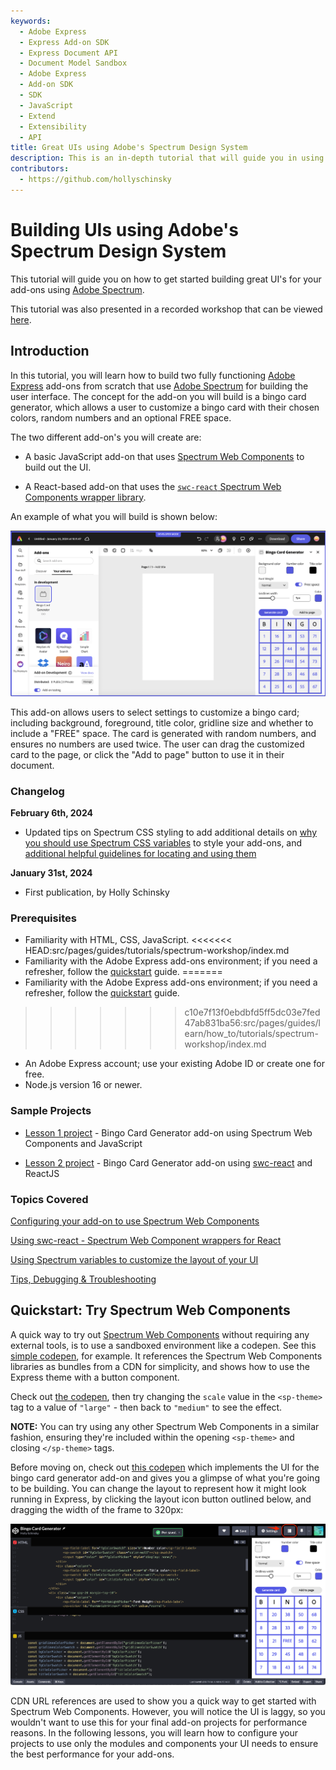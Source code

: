 ```yaml
---
keywords:
  - Adobe Express
  - Express Add-on SDK
  - Express Document API
  - Document Model Sandbox
  - Adobe Express
  - Add-on SDK
  - SDK
  - JavaScript
  - Extend
  - Extensibility
  - API
title: Great UIs using Adobe's Spectrum Design System
description: This is an in-depth tutorial that will guide you in using Adobe's Spectrum Design System to help you build great UI's for your add-ons.
contributors:
  - https://github.com/hollyschinsky
---
```


# Building UIs using Adobe's Spectrum Design System

This tutorial will guide you on how to get started building great UI's for your add-ons using [Adobe Spectrum](https://spectrum.adobe.com/).

<InlineAlert slots="text" variant="success"/>

This tutorial was also presented in a recorded workshop that can be viewed [here](https://www.youtube.com/watch?v=5PA4KEN4JdQ).

## Introduction

In this tutorial, you will learn how to build two fully functioning [Adobe Express](https://express.adobe.com/) add-ons from scratch that use [Adobe Spectrum](https://spectrum.adobe.com/) for building the user interface. The concept for the add-on you will build is a bingo card generator, which allows a user to customize a bingo card with their chosen colors, random numbers and an optional FREE space.

The two different add-on's you will create are:

- A basic JavaScript add-on that uses [Spectrum Web Components](https://opensource.adobe.com/spectrum-web-components/) to build out the UI.

- A React-based add-on that uses the [`swc-react` Spectrum Web Components wrapper library](https://developer.adobe.com/express/add-ons/docs/guides/design/user-interface/#spectrum-web-components-with-react).

An example of what you will build is shown below:

![Bingo add-on screenshot](../images/bingo-v1-addon.png)

This add-on allows users to select settings to customize a bingo card; including background, foreground, title color, gridline size and whether to include a "FREE" space. The card is generated with random numbers, and ensures no numbers are used twice. The user can drag the customized card to the page, or click the "Add to page" button to use it in their document.

### Changelog

**February 6th, 2024**

- Updated tips on Spectrum CSS styling to add additional details on [why you should use Spectrum CSS variables](./part3.md#styling-with-spectrum-css) to style your add-ons, and [additional helpful guidelines for locating and using them](part3.md#layout-and-typography-styling)

**January 31st, 2024**

- First publication, by Holly Schinsky

### Prerequisites

- Familiarity with HTML, CSS, JavaScript.
<<<<<<< HEAD:src/pages/guides/tutorials/spectrum-workshop/index.md
- Familiarity with the Adobe Express add-ons environment; if you need a refresher, follow the [quickstart](../../getting_started/quickstart.md) guide.
=======
- Familiarity with the Adobe Express add-ons environment; if you need a refresher, follow the [quickstart](../../../../getting_started/hello-world.md) guide.
>>>>>>> c10e7f13f0ebdbfd5ff5dc03e7fed47ab831ba56:src/pages/guides/learn/how_to/tutorials/spectrum-workshop/index.md
- An Adobe Express account; use your existing Adobe ID or create one for free.
- Node.js version 16 or newer.

### Sample Projects

- [Lesson 1 project](https://github.com/hollyschinsky/bingo-card-generator-js) - Bingo Card Generator add-on using Spectrum Web Components and JavaScript

- [Lesson 2 project](https://github.com/hollyschinsky/bingo-card-generator-react-js) - Bingo Card Generator add-on using [swc-react](https://opensource.adobe.com/spectrum-web-components/using-swc-react/) and ReactJS

### Topics Covered

<List slots="text1, text2" repeat="2" iconColor="#2ac3a2" icon="disc" variant="fullWidth" />

[Configuring your add-on to use Spectrum Web Components](part1.md#create-and-configure-your-add-on)

[Using swc-react - Spectrum Web Component wrappers for React](part2.md#import-swc-react-components)

[Using Spectrum variables to customize the layout of your UI](part2.md#style-your-ui)

[Tips, Debugging & Troubleshooting](part3.md#troubleshooting-faq)

## Quickstart: Try Spectrum Web Components

A quick way to try out [Spectrum Web Components](https://opensource.adobe.com/spectrum-web-components/) without requiring any external tools, is to use a sandboxed environment like a codepen. See this [simple codepen](https://codepen.io/hollyschinsky/pen/xxBweyV), for example. It references the Spectrum Web Components libraries as bundles from a CDN for simplicity, and shows how to use the Express theme with a button component.

Check out [the codepen](https://codepen.io/hollyschinsky/pen/xxBweyV0), then try changing the `scale` value in the `<sp-theme>` tag to a value of `"large"` - then back to `"medium"` to see the effect.

**NOTE:** You can try using any other Spectrum Web Components in a similar fashion, ensuring they're included within the opening `<sp-theme>` and closing `</sp-theme>` tags.

Before moving on, check out [this codepen](https://codepen.io/hollyschinsky/pen/bGZrdoy) which implements the UI for the bingo card generator add-on and gives you a glimpse of what you're going to be building. You can change the layout to represent how it might look running in Express, by clicking the layout icon button outlined below, and dragging the width of the frame to 320px:

![Bingo codepen screenshot](../images/bingo-codepen.png)

<InlineAlert slots="text" variant="warning"/>

CDN URL references are used to show you a quick way to get started with Spectrum Web Components. However, you will notice the UI is laggy, so you wouldn't want to use this for your final add-on projects for performance reasons. In the following lessons, you will learn how to configure your projects to use only the modules and components your UI needs to ensure the best performance for your add-ons.
